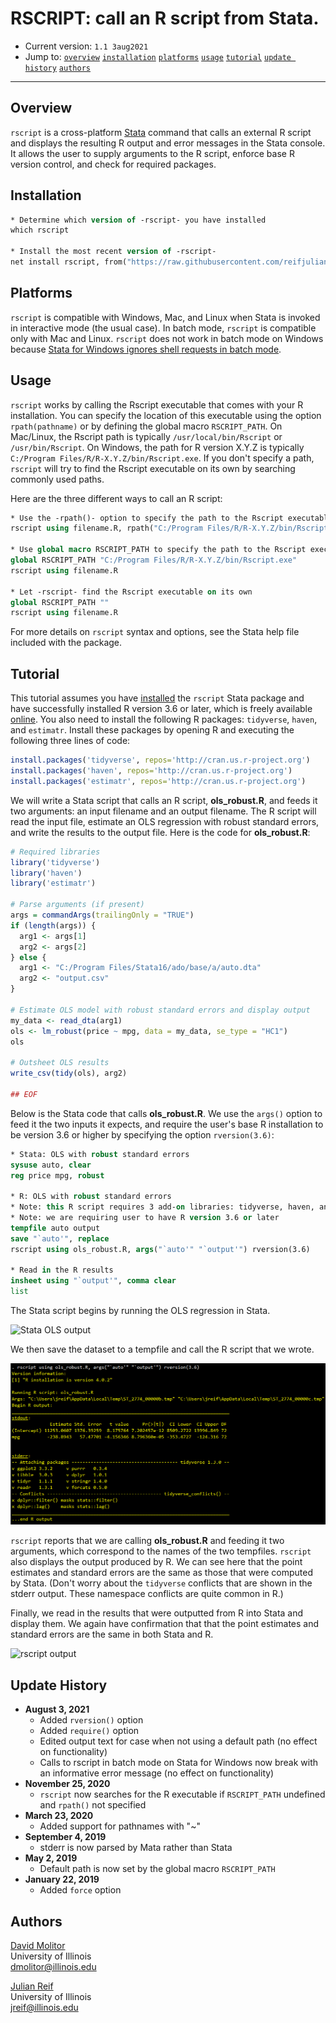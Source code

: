 # RSCRIPT: call an R script from Stata.

- Current version: `1.1 3aug2021`
- Jump to: [`overview`](#overview) [`installation`](#installation) [`platforms`](#platforms) [`usage`](#usage) [`tutorial`](#tutorial) [`update history`](#update-history) [`authors`](#authors)

-----------

## Overview 

`rscript` is a cross-platform [Stata](http://www.stata.com) command that calls an external R script and displays the resulting R output and error messages in the Stata console. It allows the user to supply arguments to the R script, enforce base R version control, and check for required packages.

## Installation

```stata
* Determine which version of -rscript- you have installed
which rscript

* Install the most recent version of -rscript-
net install rscript, from("https://raw.githubusercontent.com/reifjulian/rscript/master") replace
```

## Platforms

`rscript` is compatible with Windows, Mac, and Linux when Stata is invoked in interactive mode (the usual case). In batch mode, `rscript` is compatible only with Mac and Linux. `rscript` does not work in batch mode on Windows because [Stata for Windows ignores shell requests in batch mode](https://www.statalist.org/forums/forum/general-stata-discussion/general/1365964-shell-commands-in-batch-mode).

## Usage

`rscript` works by calling the Rscript executable that comes with your R installation. You can specify the location of this executable using the  option `rpath(pathname)` or by defining the global macro `RSCRIPT_PATH`. On Mac/Linux, the Rscript path is typically `/usr/local/bin/Rscript` or `/usr/bin/Rscript`. On Windows, the path for R version X.Y.Z is typically `C:/Program Files/R/R-X.Y.Z/bin/Rscript.exe`. If you don't specify a path, `rscript` will try to find the Rscript executable on its own by searching commonly used paths. 

Here are the three different ways to call an R script:

```stata
* Use the -rpath()- option to specify the path to the Rscript executable
rscript using filename.R, rpath("C:/Program Files/R/R-X.Y.Z/bin/Rscript.exe")

* Use global macro RSCRIPT_PATH to specify the path to the Rscript executable
global RSCRIPT_PATH "C:/Program Files/R/R-X.Y.Z/bin/Rscript.exe"
rscript using filename.R

* Let -rscript- find the Rscript executable on its own
global RSCRIPT_PATH ""
rscript using filename.R
```

For more details on `rscript` syntax and options, see the Stata help file included with the package.

## Tutorial 

This tutorial assumes you have [installed](#installation) the `rscript` Stata package and have successfully installed R version 3.6 or later, which is freely available [online](https://www.r-project.org). You also need to install the following R packages: `tidyverse`, `haven`, and `estimatr`. Install these packages by opening R and executing the following three lines of code:

```R
install.packages('tidyverse', repos='http://cran.us.r-project.org')
install.packages('haven', repos='http://cran.us.r-project.org')
install.packages('estimatr', repos='http://cran.us.r-project.org')
```

We will write a Stata script that calls an R script, **ols_robust.R**, and feeds it two arguments: an input filename and an output filename. The R script will read the input file, estimate an OLS regression with robust standard errors, and write the results to the output file. Here is the code for **ols_robust.R**:

```R
# Required libraries
library('tidyverse')
library('haven')
library('estimatr')

# Parse arguments (if present)
args = commandArgs(trailingOnly = "TRUE")
if (length(args)) {
  arg1 <- args[1]
  arg2 <- args[2]
} else {
  arg1 <- "C:/Program Files/Stata16/ado/base/a/auto.dta"
  arg2 <- "output.csv"
}

# Estimate OLS model with robust standard errors and display output
my_data <- read_dta(arg1)
ols <- lm_robust(price ~ mpg, data = my_data, se_type = "HC1")
ols

# Outsheet OLS results
write_csv(tidy(ols), arg2)

## EOF
```
Below is the Stata code that calls **ols_robust.R**. We use the `args()` option to feed it the two inputs it expects, and require the user's base R installation to be version 3.6 or higher by specifying the option `rversion(3.6)`:

```stata
* Stata: OLS with robust standard errors
sysuse auto, clear
reg price mpg, robust

* R: OLS with robust standard errors
* Note: this R script requires 3 add-on libraries: tidyverse, haven, and estimatr
* Note: we are requiring user to have R version 3.6 or later
tempfile auto output
save "`auto'", replace
rscript using ols_robust.R, args("`auto'" "`output'") rversion(3.6)

* Read in the R results
insheet using "`output'", comma clear
list
```

The Stata script begins by running the OLS regression in Stata.

![Stata OLS output](images/stata_ols.png)

We then save the dataset to a tempfile and call the R script that we wrote.

![Running rscript](images/stata_rscript.png)

`rscript` reports that we are calling **ols_robust.R** and feeding it two arguments, which correspond to the names of the two tempfiles. `rscript` also displays the output produced by R. We can see here that the point estimates and standard errors are the same as those that were computed by Stata. (Don't worry about the `tidyverse` conflicts that are shown in the stderr output. These namespace conflicts are quite common in R.) 

Finally, we read in the results that were outputted from R into Stata and display them. We again have confirmation that that the point estimates and standard errors are the same in both Stata and R. 

![rscript output](images/stata_rscript_output.png)

## Update History
* **August 3, 2021**
  - Added `rversion()` option
  - Added `require()` option
  - Edited output text for case when not using a default path (no effect on functionality)
  - Calls to rscript in batch mode on Stata for Windows now break with an informative error message (no effect on functionality) 
* **November 25, 2020**
  - `rscript` now searches for the R executable if `RSCRIPT_PATH` undefined and `rpath()` not specified
* **March 23, 2020**
  - Added support for pathnames with "~"
* **September 4, 2019**
  - stderr is now parsed by Mata rather than Stata
* **May 2, 2019**
  - Default path is now set by the global macro `RSCRIPT_PATH`
* **January 22, 2019**
  - Added `force` option

## Authors

[David Molitor](http://www.davidmolitor.com)
<br>University of Illinois
<br>dmolitor@illinois.edu

[Julian Reif](http://www.julianreif.com)
<br>University of Illinois
<br>jreif@illinois.edu
